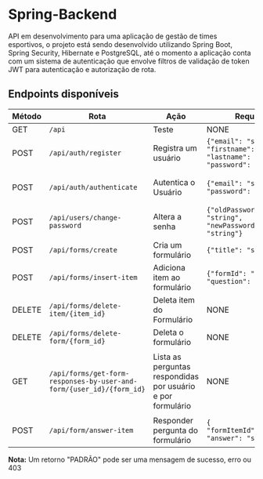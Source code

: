 # Spring-Backend
  API em desenvolvimento para uma aplicação de gestão de times esportivos, o projeto está sendo desenvolvido utilizando Spring Boot, Spring Security, Hibernate e PostgreSQL, até o momento a aplicação conta com um sistema de autenticação que envolve filtros de validação de token JWT para autenticação e autorização de rota.

## Endpoints disponíveis

| Método  | Rota                                                                | Ação                                                         | Request                                                                               | Retorno                                                                               |
|---------|----------------------------------------------------------------------|--------------------------------------------------------------|---------------------------------------------------------------------------------------|---------------------------------------------------------------------------------------|
| GET     | `/api`                                                              | Teste                                                        | NONE                                                                                  | `API OK`                                                                             |
| POST    | `/api/auth/register`                                                | Registra um usuário                                          | `{"email": "string", "firstname": "string", "lastname": "string", "password": "string"}` | PADRÃO                                                                               |
| POST    | `/api/auth/authenticate`                                            | Autentica o Usuário                                          | `{"email": "string", "password": "string"}`                                           | `{"access_token": "string", "refresh_token": "string"}`                             |
| POST    | `/api/users/change-password`                                        | Altera a senha                                               | `{"oldPassword": "string", "newPassword": "string"}`                                  | PADRÃO                                                                               |
| POST    | `/api/forms/create`                                                 | Cria um formulário                                           | `{"title": "string"}`                                                                 | PADRÃO                                                                               |
| POST    | `/api/forms/insert-item`                                            | Adiciona item ao formulário                                  | `{"formId": "string", "question": "string"}`                                          | PADRÃO                                                                               |
| DELETE  | `/api/forms/delete-item/{item_id}`                                  | Deleta item do Formulário                                    | NONE                                                                                  | PADRÃO                                                                               |
| DELETE  | `/api/forms/delete-form/{form_id}`                                  | Deleta o formulário                                          | NONE                                                                                  | PADRÃO                                                                               |
| GET     | `/api/forms/get-form-responses-by-user-and-form/{user_id}/{form_id}` | Lista as perguntas respondidas por usuário e por formulário  | NONE                                                                                  | `[{ "formId": integer, "title": "string", "question": "string", "answer": "string" }]` |
| POST     | `/api/form/answer-item` | Responder pergunta do formulário | `{ "formItemId":"string", "answer": "string"}` | PADRÃO  |


**Nota:** Um retorno "PADRÃO" pode ser uma mensagem de sucesso, erro ou 403



